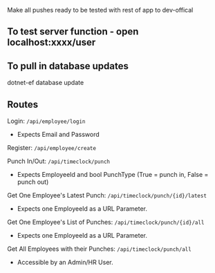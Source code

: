 Make all pushes ready to be tested with rest of app to dev-offical

## To test server function - open localhost:xxxx/user


## To pull in database updates
dotnet-ef database update


## Routes

Login: `/api/employee/login`  
* Expects Email and Password  

Register: `/api/employee/create`  

Punch In/Out: `/api/timeclock/punch`
* Expects EmployeeId and bool PunchType (True = punch in, False = punch out)  

Get One Employee's Latest Punch: `/api/timeclock/punch/{id}/latest`  
* Expects one EmployeeId as a URL Parameter.

Get One Employee's List of Punches: `/api/timeclock/punch/{id}/all`  
* Expects one EmployeeId as a URL Parameter.

Get All Employees with their Punches: `/api/timeclock/punch/all`  
* Accessible by an Admin/HR User.